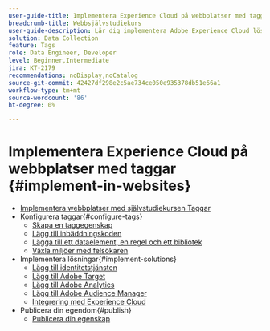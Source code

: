 ```yaml
---
user-guide-title: Implementera Experience Cloud på webbplatser med taggar
breadcrumb-title: Webbsjälvstudiekurs
user-guide-description: Lär dig implementera Adobe Experience Cloud lösningar på en webbplats med taggar.
solution: Data Collection
feature: Tags
role: Data Engineer, Developer
level: Beginner,Intermediate
jira: KT-2179
recommendations: noDisplay,noCatalog
source-git-commit: 42427df298e2c5ae734ce050e935378db51e66a1
workflow-type: tm+mt
source-wordcount: '86'
ht-degree: 0%

---
```



# Implementera Experience Cloud på webbplatser med taggar {#implement-in-websites}

+ [Implementera webbplatser med självstudiekursen Taggar](overview.md)
+ Konfigurera taggar{#configure-tags}
   + [Skapa en taggegenskap](create-a-property.md)
   + [Lägg till inbäddningskoden](add-embed-code.md)
   + [Lägga till ett dataelement, en regel och ett bibliotek](add-data-elements-rules.md)
   + [Växla miljöer med felsökaren](switch-environments.md)
+ Implementera lösningar{#implement-solutions}
   + [Lägg till identitetstjänsten](id-service.md)
   + [Lägg till Adobe Target](target.md)
   + [Lägg till Adobe Analytics](analytics.md)
   + [Lägg till Adobe Audience Manager](audience-manager.md)
   + [Integrering med Experience Cloud](integrations.md)
+ Publicera din egendom{#publish}
   + [Publicera din egenskap](publish.md)
